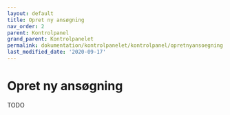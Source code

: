 ```yaml
---
layout: default
title: Opret ny ansøgning
nav_order: 2
parent: Kontrolpanel
grand_parent: Kontrolpanelet
permalink: dokumentation/kontrolpanelet/kontrolpanel/opretnyansoegning
last_modified_date: '2020-09-17'
---
```


# Opret ny ansøgning

TODO
